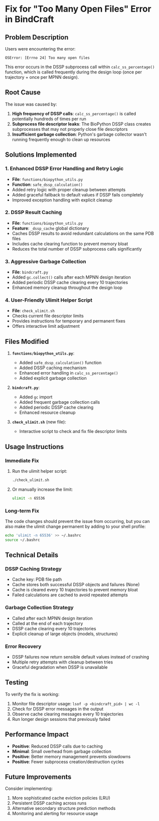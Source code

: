# Fix for "Too Many Open Files" Error in BindCraft

## Problem Description

Users were encountering the error:
```
OSError: [Errno 24] Too many open files
```

This error occurs in the DSSP subprocess call within `calc_ss_percentage()` function, which is called frequently during the design loop (once per trajectory + once per MPNN design).

## Root Cause

The issue was caused by:
1. **High frequency of DSSP calls**: `calc_ss_percentage()` is called potentially hundreds of times per run
2. **Subprocess file descriptor leaks**: The BioPython DSSP class creates subprocesses that may not properly close file descriptors
3. **Insufficient garbage collection**: Python's garbage collector wasn't running frequently enough to clean up resources

## Solutions Implemented

### 1. Enhanced DSSP Error Handling and Retry Logic
- **File**: `functions/biopython_utils.py`
- **Function**: `safe_dssp_calculation()`
- Added retry logic with proper cleanup between attempts
- Added graceful fallback to default values if DSSP fails completely
- Improved exception handling with explicit cleanup

### 2. DSSP Result Caching
- **File**: `functions/biopython_utils.py`
- **Feature**: `_dssp_cache` global dictionary
- Caches DSSP results to avoid redundant calculations on the same PDB files
- Includes cache clearing function to prevent memory bloat
- Reduces the total number of DSSP subprocess calls significantly

### 3. Aggressive Garbage Collection
- **File**: `bindcraft.py`
- Added `gc.collect()` calls after each MPNN design iteration
- Added periodic DSSP cache clearing every 10 trajectories
- Enhanced memory cleanup throughout the design loop

### 4. User-Friendly Ulimit Helper Script
- **File**: `check_ulimit.sh`
- Checks current file descriptor limits
- Provides instructions for temporary and permanent fixes
- Offers interactive limit adjustment

## Files Modified

1. **`functions/biopython_utils.py`**:
   - Added `safe_dssp_calculation()` function
   - Added DSSP caching mechanism
   - Enhanced error handling in `calc_ss_percentage()`
   - Added explicit garbage collection

2. **`bindcraft.py`**:
   - Added `gc` import
   - Added frequent garbage collection calls
   - Added periodic DSSP cache clearing
   - Enhanced resource cleanup

3. **`check_ulimit.sh`** (new file):
   - Interactive script to check and fix file descriptor limits

## Usage Instructions

### Immediate Fix
1. Run the ulimit helper script:
   ```bash
   ./check_ulimit.sh
   ```

2. Or manually increase the limit:
   ```bash
   ulimit -n 65536
   ```

### Long-term Fix
The code changes should prevent the issue from occurring, but you can also make the ulimit change permanent by adding to your shell profile:
```bash
echo 'ulimit -n 65536' >> ~/.bashrc
source ~/.bashrc
```

## Technical Details

### DSSP Caching Strategy
- Cache key: PDB file path
- Cache stores both successful DSSP objects and failures (None)
- Cache is cleared every 10 trajectories to prevent memory bloat
- Failed calculations are cached to avoid repeated attempts

### Garbage Collection Strategy
- Called after each MPNN design iteration
- Called at the end of each trajectory
- DSSP cache clearing every 10 trajectories
- Explicit cleanup of large objects (models, structures)

### Error Recovery
- DSSP failures now return sensible default values instead of crashing
- Multiple retry attempts with cleanup between tries
- Graceful degradation when DSSP is unavailable

## Testing

To verify the fix is working:
1. Monitor file descriptor usage: `lsof -p <bindcraft_pid> | wc -l`
2. Check for DSSP error messages in the output
3. Observe cache clearing messages every 10 trajectories
4. Run longer design sessions that previously failed

## Performance Impact

- **Positive**: Reduced DSSP calls due to caching
- **Minimal**: Small overhead from garbage collection
- **Positive**: Better memory management prevents slowdowns
- **Positive**: Fewer subprocess creation/destruction cycles

## Future Improvements

Consider implementing:
1. More sophisticated cache eviction policies (LRU)
2. Persistent DSSP caching across runs
3. Alternative secondary structure prediction methods
4. Monitoring and alerting for resource usage
